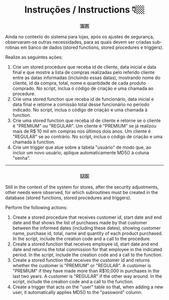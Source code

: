 <div align="center">
<h1> Instruções / Instructions 👇🏼 </h1>
</div>

<div align="center">
<h3> 🇧🇷 </h3>
</div>

Ainda no contexto do sistema para lojas, após os ajustes de segurança, observaram-se outras necessidades, para as quais devem ser criadas sub-rotinas em banco de dados (stored functions, stored procedures e triggers).

Realize as seguintes ações:

1. Crie um stored procedure que receba id de cliente, data inicial e data final e que mostre a lista de compras realizadas pelo referido cliente entre as datas informadas (incluindo essas datas), mostrando nome do cliente, id da compra, total, nome e quantidade de cada produto comprado. No script, inclua o código de criação e uma chamada ao procedure.
2. Crie uma stored function que receba id de funcionário, data inicial e data final e retorne a comissão total desse funcionário no período indicado. No script, inclua o código de criação e uma chamada à function.
3. Crie uma stored function que receba id de cliente e retorne se o cliente é "PREMIUM" ou "REGULAR". Um cliente é "PREMIUM" se já realizou mais de R$ 10 mil em compras nos últimos dois anos. Um cliente é "REGULAR" se ao contrário. No script, inclua o código de criação e uma chamada à function.
4. Crie um trigger que atue sobre a tabela "usuário" de modo que, ao incluir um novo usuário, aplique automaticamente MD5() à coluna "senha".

------------------------------------------------------------------------------------------------------------------------------------------------------------------

<div align="center">
<h3> 🇺🇸 </h3>
</div>
Still in the context of the system for stores, after the security adjustments, other needs were observed, for which subroutines must be created in the database (stored functions, stored procedures and triggers).

Perform the following actions:

1. Create a stored procedure that receives customer id, start date and end date and that shows the list of purchases made by that customer between the informed dates (including these dates), showing customer name, purchase id, total, name and quantity of each product purchased. In the script, include the creation code and a call to the procedure.
2. Create a stored function that receives employee id, start date and end date and returns the total commission for that employee in the indicated period. In the script, include the creation code and a call to the function.
3. Create a stored function that receives the customer id and returns whether the customer is "PREMIUM" or "REGULAR". A customer is "PREMIUM" if they have made more than R$10,000 in purchases in the last two years. A customer is "REGULAR" if the other way around. In the script, include the creation code and a call to the function.
4. Create a trigger that acts on the "user" table so that, when adding a new user, it automatically applies MD5() to the "password" column.
